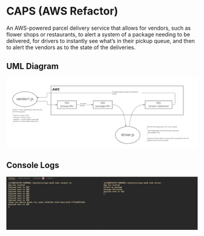 # CAPS (AWS Refactor)

An AWS-powered parcel delivery service that allows for vendors, such as flower shops or restaurants, to alert a system of a package needing to be delivered, for drivers to instantly see what’s in their pickup queue, and then to alert the vendors as to the state of the deliveries.

## UML Diagram

![My UML Diagram depicting the SQSs, SNSs, and non-AWS code for interacting with them](./assets/lab-19-uml.jpg)

## Console Logs

![Console logs showing successful pickup, delivery, and receipt of delivery by vendor](./assets/lab-19-logs.PNG)
